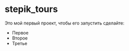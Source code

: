 # stepik_tours

Это мой первый проект, чтобы его запустить сделайте:
    
* Первое
* Второе
* Третье
